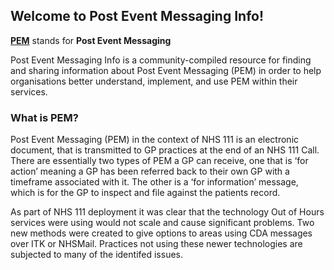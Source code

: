 ## Welcome to Post Event Messaging Info!

**[PEM](glossary.md#pem)** stands for **Post Event Messaging**

Post Event Messaging Info is a community-compiled resource for finding and sharing information about Post Event Messaging (PEM) in order to help organisations better understand, implement, and use PEM within their services.


### What is PEM?
Post Event Messaging (PEM) in the context of NHS 111 is an electronic document, that is transmitted to GP practices at the end of an NHS 111 Call. There are essentially two types of PEM a GP can receive, one that is ‘for action’ meaning a GP has been referred back to their own GP with a timeframe associated with it. The other is a ‘for information’ message, which is for the GP to inspect and file against the patients record.

As part of NHS 111 deployment it was clear that the technology Out of Hours services were using would not scale and cause significant problems. Two new methods were created to give options to areas using CDA messages over ITK or NHSMail. Practices not using these newer technologies are subjected to many of the identifed issues.

